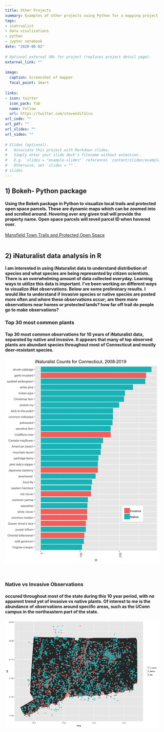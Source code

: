 ```yaml
---
title: Other Projects
summary: Examples of other projects using Python for a mapping project and iNaturalist data.
tags:
- inatrualist
- data visulizations
- python
- jypter notebook
date: "2020-06-02"

# Optional external URL for project (replaces project detail page).
external_link: ""

image:
  caption: Screenshot of mapper
  focal_point: Smart

links:
- icon: twitter
  icon_pack: fab
  name: Follow
  url: https://twitter.com/stevendifalco
url_code: ""
url_pdf: ""
url_slides: ""
url_video: ""

# Slides (optional).
#   Associate this project with Markdown slides.
#   Simply enter your slide deck's filename without extension.
#   E.g. `slides = "example-slides"` references `content/slides/example-slides.md`.
#   Otherwise, set `slides = ""`.
# slides 
---
```


## 1) Bokeh- Python package
#### Using the Bokeh package in Python to visualize local trails and protected open space parcels. These are dynamic maps which can be zoomed into and scrolled around. Hovering over any given trail will provide the property name. Open space parcels will reveil parcel ID when hovered over.

[Mansfield Town Trails and Protected Open Space](BokehMaps_080619.html)
<br><br>

## 2) iNaturalist data analysis in R
#### I am interested in using iNaturalist data to understand distribution of species and what species are being represented by citizen scientists. There is an overwhelming amount of data collected everyday. Learning ways to utilize this data is important. I've been working on different ways to visualize iNat observations. Below are some preliminary results. I would like to understand if invasive species or native species are posted more often and where these observations occur; are there more observations near homes or protected lands? how far off trail do people go to make observations? 

### Top 30 most common plants
#### Top 30 most common observations for 10 years of iNaturalist data, separated by native and invasive. It appears that many of top observed plants are abundant species throughout most of Connecticut and mostly deer-resistant species.

![](Inat_30.jpeg "photo")

<br>

### Native vs Invasive Observations
#### occured throughout most of the state during this 10 year period, with no apparent trend yet of invasive vs native plants. Of interest to me is the abundance of observations around specific areas, such as the UConn campus in the northeastern part of the state.

![](inatCT.jpeg "photo")

